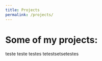 ```yaml
---
title: Projects
permalink: /projects/
---
```


# Some of my projects:

teste teste testes tetestsetsetestes
